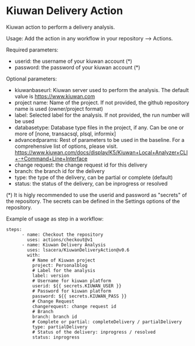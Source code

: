 # Kiuwan Delivery Action
Kiuwan action to perform a delivery analysis.

Usage:
Add the action in any workflow in your repository --> Actions.

Required parameters:
- userid: the username of your kiuwan account (*)
- password: the password of your kiuwan account (*)

Optional parameters:
- kiuwanbaseurl: Kiuwan server used to perform the analysis. The default value is https://www.kiuwan.com
- project name: Name of the project. If not provided, the github repository name is used (owner/project format)
- label: Selected label for the analysis. If not provided, the run number will be used
- databasetype: Database type files in the project, if any. Can be one or more of [none, transacsql, plsql, informix]
- advancedparams: Rest of parameters to be used in the baseline. For a comprehensive list of options, please visit.
https://www.kiuwan.com/docs/display/K5/Kiuwan+Local+Analyzer+CLI+-+Command+Line+Interface
- change request: the change request id for this delivery
- branch: the branch id for the delivery
- type: the type of the delivery, can be partial or complete (default)
- status: the status of the delivery, can be inprogress or resolved

(*) It is higly recommended to use the userid and password as "secrets" of the repository. The secrets can be defined in the Settings options of the repository.

Example of usage as step in a workflow:
```
steps:
      - name: Checkout the repository
        uses: actions/checkout@v1
      - name: Kiuwan Delivery Analysis
        uses: lsacera/KiuwanDeliveryAction@v0.6
        with:
          # Name of Kiuwan project
          project: Personalblog
          # Label for the analysis
          label: version
          # Username for kiuwan platform
          userid: ${{ secrets.KIUWAN_USER }}
          # Password for kiuwan platform
          password: ${{ secrets.KIUWAN_PASS }}
          # Change Request
          changerequest: change request id
          # Branch
          branch: branch id
          # Complete or partial: completeDelivery / partialDelivery
          type: partialDelivery
          # Status of the delivery: inprogress / resolved
          status: inprogress
```
